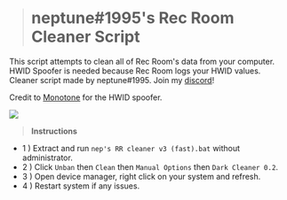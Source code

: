 > # **neptune#1995's Rec Room Cleaner Script**
This script attempts to clean all of Rec Room's data from your computer. HWID Spoofer is needed because Rec Room logs your HWID values. Cleaner script made by neptune#1995. Join my [discord](https://discord.gg/yKSNNszpPq)!

Credit to [Monotone](https://github.com/sr2echa/Monotone-HWID-Spoofer) for the HWID spoofer.

![](https://img.shields.io/github/downloads/neptuneq/RR-Cleaner/total)
> **Instructions**
- 1 ) Extract and run `nep's RR cleaner v3 (fast).bat` without administrator.
- 2 ) Click `Unban` then `Clean` then `Manual Options` then `Dark Cleaner 0.2`.
- 3 ) Open device manager, right click on your system and refresh.
- 4 ) Restart system if any issues.
